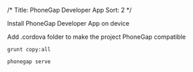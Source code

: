 /*
Title: PhoneGap Developer App
Sort: 2
*/

Install PhoneGap Developer App on device

Add .cordova folder to make the project PhoneGap compatible

`grunt copy:all`

`phonegap serve`
